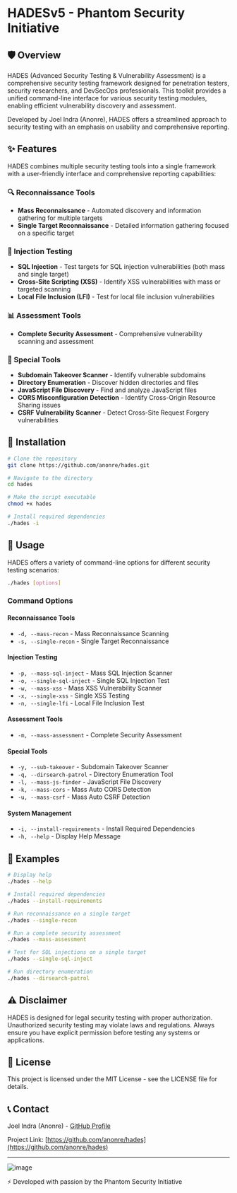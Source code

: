 # HADESv5 - Phantom Security Initiative
## 🛡️ Overview

HADES (Advanced Security Testing & Vulnerability Assessment) is a comprehensive security testing framework designed for penetration testers, security researchers, and DevSecOps professionals. This toolkit provides a unified command-line interface for various security testing modules, enabling efficient vulnerability discovery and assessment.

Developed by Joel Indra (Anonre), HADES offers a streamlined approach to security testing with an emphasis on usability and comprehensive reporting.

## ✨ Features

HADES combines multiple security testing tools into a single framework with a user-friendly interface and comprehensive reporting capabilities:

### 🔍 Reconnaissance Tools
- **Mass Reconnaissance** - Automated discovery and information gathering for multiple targets
- **Single Target Reconnaissance** - Detailed information gathering focused on a specific target

### 💉 Injection Testing
- **SQL Injection** - Test targets for SQL injection vulnerabilities (both mass and single target)
- **Cross-Site Scripting (XSS)** - Identify XSS vulnerabilities with mass or targeted scanning
- **Local File Inclusion (LFI)** - Test for local file inclusion vulnerabilities

### 📊 Assessment Tools
- **Complete Security Assessment** - Comprehensive vulnerability scanning and assessment

### 🧰 Special Tools
- **Subdomain Takeover Scanner** - Identify vulnerable subdomains
- **Directory Enumeration** - Discover hidden directories and files
- **JavaScript File Discovery** - Find and analyze JavaScript files
- **CORS Misconfiguration Detection** - Identify Cross-Origin Resource Sharing issues
- **CSRF Vulnerability Scanner** - Detect Cross-Site Request Forgery vulnerabilities

## 🚀 Installation

```bash
# Clone the repository
git clone https://github.com/anonre/hades.git

# Navigate to the directory
cd hades

# Make the script executable
chmod +x hades

# Install required dependencies
./hades -i
```

## 📖 Usage

HADES offers a variety of command-line options for different security testing scenarios:

```bash
./hades [options]
```

### Command Options

#### Reconnaissance Tools
- `-d, --mass-recon` - Mass Reconnaissance Scanning
- `-s, --single-recon` - Single Target Reconnaissance

#### Injection Testing
- `-p, --mass-sql-inject` - Mass SQL Injection Scanner
- `-o, --single-sql-inject` - Single SQL Injection Test
- `-w, --mass-xss` - Mass XSS Vulnerability Scanner
- `-x, --single-xss` - Single XSS Testing
- `-n, --single-lfi` - Local File Inclusion Test

#### Assessment Tools
- `-m, --mass-assessment` - Complete Security Assessment

#### Special Tools
- `-y, --sub-takeover` - Subdomain Takeover Scanner
- `-q, --dirsearch-patrol` - Directory Enumeration Tool
- `-l, --mass-js-finder` - JavaScript File Discovery
- `-k, --mass-cors` - Mass Auto CORS Detection
- `-u, --mass-csrf` - Mass Auto CSRF Detection

#### System Management
- `-i, --install-requirements` - Install Required Dependencies
- `-h, --help` - Display Help Message

## 🔧 Examples

```bash
# Display help
./hades --help

# Install required dependencies
./hades --install-requirements

# Run reconnaissance on a single target
./hades --single-recon

# Run a complete security assessment
./hades --mass-assessment

# Test for SQL injections on a single target
./hades --single-sql-inject

# Run directory enumeration
./hades --dirsearch-patrol
```

## ⚠️ Disclaimer

HADES is designed for legal security testing with proper authorization. Unauthorized security testing may violate laws and regulations. Always ensure you have explicit permission before testing any systems or applications.

## 📄 License

This project is licensed under the MIT License - see the LICENSE file for details.

## 📞 Contact

Joel Indra (Anonre) - [GitHub Profile](https://github.com/anonre)

Project Link: [https://github.com/anonre/hades](https://github.com/anonre/hades)

---

![image](https://github.com/user-attachments/assets/0c97b804-cd86-4164-a264-8cb696a7a617)


⚡ Developed with passion by the Phantom Security Initiative
